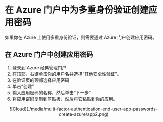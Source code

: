 <properties 
	pageTitle="在 Azure 门户中为 Azure Multi-Factor Authentication 创建应用密码" 
	description="本页说明用户如何在 Azure 门户中创建更多的应用密码。" 
	services="multi-factor-authentication" 
	documentationCenter="" 
	authors="billmath" 
	manager="stevenp" 
	editor="curtland"/>

<tags 
	ms.service="multi-factor-authentication" 
	ms.date="08/04/2016" 
	wacn.date="09/12/2016"/>

# 在 Azure 门户中为多重身份验证创建应用密码

如果你在 Azure 上使用多重身份验证，则需要通过 Azure 门户创建应用密码。

## 在 Azure 门户中创建应用密码

1. 登录到 Azure 经典管理门户
3. 在顶部，右键单击你的用户名并选择“其他安全性验证”。
5. 在验证页的顶部选择应用密码
6. 单击“创建”
7. 输入应用密码的名称，然后单击“下一步”
8. 将应用密码复制到剪贴板，然后将它粘贴到你的应用。


<center>![Cloud](./media/multi-factor-authentication-end-user-app-passwords-create-azure/app2.png)</center>

 

<!---HONumber=Mooncake_0905_2016-->